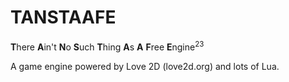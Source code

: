 # TANSTAAFE
**T**here **A**in't **N**o **S**uch **T**hing **A**s **A** **F**ree **E**ngine<sup>23</sup>

A game engine powered by Love 2D (love2d.org) and lots of Lua.
